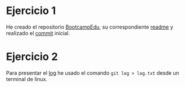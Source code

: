 # Ejercicio 1
He creado el repositorio [BootcampEdu](https://github.com/joaquinrajmilevich/BootcampEdu), su correspondiente [readme](https://github.com/joaquinrajmilevich/BootcampEdu/blob/master/README.md) y realizado el [commit](https://github.com/joaquinrajmilevich/BootcampEdu/commit/0406970c1ee9a5bdb6ea56fb5d75c2f316b0278b) inicial.

# Ejercicio 2
Para presentar el [log](https://github.com/joaquinrajmilevich/BootcampEdu/blob/master/T1/Desafio_1/log.txt) he usado el comando `git log > log.txt` desde un terminal de linux.
